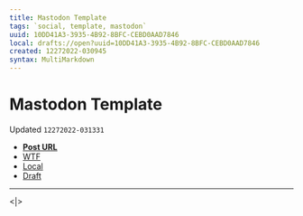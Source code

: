 ```yaml
---
title: Mastodon Template
tags: `social, template, mastodon`
uuid: 10DD41A3-3935-4B92-8BFC-CEBD0AAD7846
local: drafts://open?uuid=10DD41A3-3935-4B92-8BFC-CEBD0AAD7846
created: 12272022-030945
syntax: MultiMarkdown
---
```

 # Mastodon Template
Updated `12272022-031331`

- [**Post URL**]([[clipboard]])
- [WTF](https://davidblue.wtf/drafts/[[uuid]].html)
- [Local](shareddocuments:///private/var/mobile/Library/Mobile%20Documents/com~apple~CloudDocs/Written/[[uuid]].md)
- [Draft](drafts://open?uuid=[[uuid]])

---

<|>
